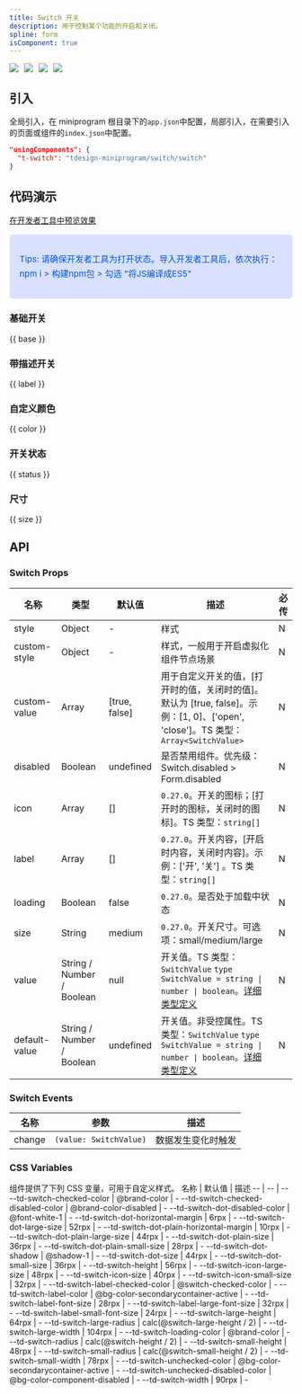 ```yaml
---
title: Switch 开关
description: 用于控制某个功能的开启和关闭。
spline: form
isComponent: true
---
```


<span class="coverages-badge" style="margin-right: 10px"><img src="https://img.shields.io/badge/coverages%3A%20lines-60%25-red" /></span><span class="coverages-badge" style="margin-right: 10px"><img src="https://img.shields.io/badge/coverages%3A%20functions-75%25-red" /></span><span class="coverages-badge" style="margin-right: 10px"><img src="https://img.shields.io/badge/coverages%3A%20statements-60%25-red" /></span><span class="coverages-badge" style="margin-right: 10px"><img src="https://img.shields.io/badge/coverages%3A%20branches-88%25-blue" /></span>
## 引入

全局引入，在 miniprogram 根目录下的`app.json`中配置，局部引入，在需要引入的页面或组件的`index.json`中配置。

```json
"usingComponents": {
  "t-switch": "tdesign-miniprogram/switch/switch"
}
```

## 代码演示

<a href="https://developers.weixin.qq.com/s/ea6Lpim37ISs" title="在开发者工具中预览效果" target="_blank" rel="noopener noreferrer"> 在开发者工具中预览效果 </a>

<blockquote style="background-color: #d9e1ff; font-size: 15px; line-height: 26px;margin: 16px 0 0;padding: 16px; border-radius: 6px; color: #0052d9" >
<p>Tips: 请确保开发者工具为打开状态。导入开发者工具后，依次执行：npm i > 构建npm包 > 勾选 "将JS编译成ES5"</p>
</blockquote>

### 基础开关

{{ base }}

### 带描述开关

{{ label }}

### 自定义颜色

{{ color }}

### 开关状态

{{ status }}

### 尺寸

{{ size }}

## API

### Switch Props

名称 | 类型 | 默认值 | 描述 | 必传
-- | -- | -- | -- | --
style | Object | - | 样式 | N
custom-style | Object | - | 样式，一般用于开启虚拟化组件节点场景 | N
custom-value | Array | [true, false] | 用于自定义开关的值，[打开时的值，关闭时的值]。默认为 [true, false]。示例：[1, 0]、['open', 'close']。TS 类型：`Array<SwitchValue>` | N
disabled | Boolean | undefined | 是否禁用组件。优先级：Switch.disabled > Form.disabled | N
icon | Array | [] | `0.27.0`。开关的图标；[打开时的图标，关闭时的图标]。TS 类型：`string[]` | N
label | Array | [] | `0.27.0`。开关内容，[开启时内容，关闭时内容]。示例：['开', '关'] 。TS 类型：`string[]` | N
loading | Boolean | false | `0.27.0`。是否处于加载中状态 | N
size | String | medium | `0.27.0`。开关尺寸。可选项：small/medium/large | N
value | String / Number / Boolean | null | 开关值。TS 类型：`SwitchValue` `type SwitchValue = string \| number \| boolean`。[详细类型定义](https://github.com/Tencent/tdesign-miniprogram/blob/develop/packages/components/switch/type.ts) | N
default-value | String / Number / Boolean | undefined | 开关值。非受控属性。TS 类型：`SwitchValue` `type SwitchValue = string \| number \| boolean`。[详细类型定义](https://github.com/Tencent/tdesign-miniprogram/blob/develop/packages/components/switch/type.ts) | N

### Switch Events

名称 | 参数 | 描述
-- | -- | --
change | `(value: SwitchValue)` | 数据发生变化时触发

### CSS Variables

组件提供了下列 CSS 变量，可用于自定义样式。
名称 | 默认值 | 描述 
-- | -- | --
--td-switch-checked-color | @brand-color | - 
--td-switch-checked-disabled-color | @brand-color-disabled | - 
--td-switch-dot-disabled-color | @font-white-1 | - 
--td-switch-dot-horizontal-margin | 6rpx | - 
--td-switch-dot-large-size | 52rpx | - 
--td-switch-dot-plain-horizontal-margin | 10rpx | - 
--td-switch-dot-plain-large-size | 44rpx | - 
--td-switch-dot-plain-size | 36rpx | - 
--td-switch-dot-plain-small-size | 28rpx | - 
--td-switch-dot-shadow | @shadow-1 | - 
--td-switch-dot-size | 44rpx | - 
--td-switch-dot-small-size | 36rpx | - 
--td-switch-height | 56rpx | - 
--td-switch-icon-large-size | 48rpx | - 
--td-switch-icon-size | 40rpx | - 
--td-switch-icon-small-size | 32rpx | - 
--td-switch-label-checked-color | @switch-checked-color | - 
--td-switch-label-color | @bg-color-secondarycontainer-active | - 
--td-switch-label-font-size | 28rpx | - 
--td-switch-label-large-font-size | 32rpx | - 
--td-switch-label-small-font-size | 24rpx | - 
--td-switch-large-height | 64rpx | - 
--td-switch-large-radius | calc(@switch-large-height / 2) | - 
--td-switch-large-width | 104rpx | - 
--td-switch-loading-color | @brand-color | - 
--td-switch-radius | calc(@switch-height / 2) | - 
--td-switch-small-height | 48rpx | - 
--td-switch-small-radius | calc(@switch-small-height / 2) | - 
--td-switch-small-width | 78rpx | - 
--td-switch-unchecked-color | @bg-color-secondarycontainer-active | - 
--td-switch-unchecked-disabled-color | @bg-color-component-disabled | - 
--td-switch-width | 90rpx | -